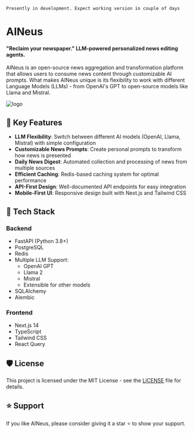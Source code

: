 `Presently in development. Expect working version in couple of days`

# AINeus

#### "Reclaim your newspaper." LLM-powered personalized news editing agents.

AINeus is an open-source news aggregation and transformation platform that allows users to consume news content through customizable AI prompts. What makes AINeus unique is its flexibility to work with different Language Models (LLMs) - from OpenAI's GPT to open-source models like Llama and Mistral.

![logo](https://github.com/user-attachments/assets/8e313388-b9a4-4848-9e10-d438db804fd5)



## 🌟 Key Features

- **LLM Flexibility**: Switch between different AI models (OpenAI, Llama, Mistral) with simple configuration
- **Customizable News Prompts**: Create personal prompts to transform how news is presented
- **Daily News Digest**: Automated collection and processing of news from multiple sources
- **Efficient Caching**: Redis-based caching system for optimal performance
- **API-First Design**: Well-documented API endpoints for easy integration
- **Mobile-First UI**: Responsive design built with Next.js and Tailwind CSS

## 🚀 Tech Stack

### Backend
- FastAPI (Python 3.8+)
- PostgreSQL
- Redis
- Multiple LLM Support:
  - OpenAI GPT
  - Llama 2
  - Mistral
  - Extensible for other models
- SQLAlchemy
- Alembic

### Frontend
- Next.js 14
- TypeScript
- Tailwind CSS
- React Query

## 🛡️ License

This project is licensed under the MIT License - see the [LICENSE](LICENSE) file for details.

## ⭐ Support

If you like AINeus, please consider giving it a star ⭐ to show your support.
